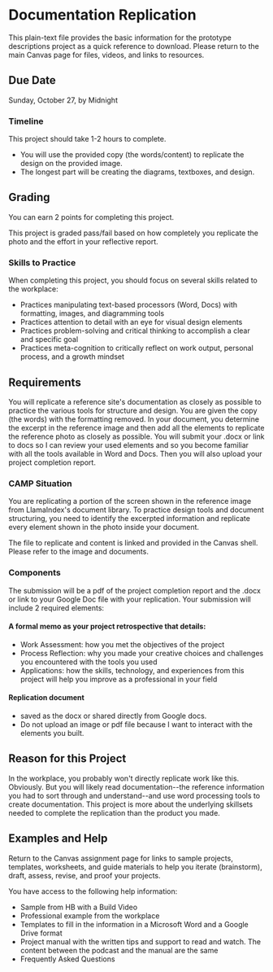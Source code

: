 # Documentation Replication
This plain-text file provides the basic information for the prototype descriptions project as a quick reference to download. Please return to the main Canvas page for files, videos, and links to resources.

## Due Date

Sunday, October 27, by Midnight

### Timeline

This project should take 1-2 hours to complete. 
* You will use the provided copy (the words/content) to replicate the design on the provided image. 
* The longest part will be creating the diagrams, textboxes, and design.

## Grading

You can earn 2 points for completing this project. 

This project is graded pass/fail based on how completely you replicate the photo and the effort in your reflective report. 

### Skills to Practice

When completing this project, you should focus on several skills related to the workplace:

* Practices manipulating text-based processors (Word, Docs) with formatting, images, and diagramming tools
* Practices attention to detail with an eye for visual design elements
* Practices problem-solving and critical thinking to accomplish a clear and specific goal
* Practices meta-cognition to critically reflect on work output, personal process, and a growth mindset

## Requirements

You will replicate a reference site's documentation as closely as possible to practice the various tools for structure and design. You are given the copy (the words) with the formatting removed. In your document, you determine the excerpt in the reference image and then add all the elements to replicate the reference photo as closely as possible. You will submit your .docx or link to docs so I can review your used elements and so you become familiar with all the tools available in Word and Docs. Then you will also upload your project completion report.

### CAMP Situation
You are replicating a portion of the screen shown in the reference image from LlamaIndex's document library. To practice design tools and document structuring, you need to identify the excerpted information and replicate every element shown in the photo inside your document.

The file to replicate and content is linked and provided in the Canvas shell. Please refer to the image and documents.

### Components

The submission will be a pdf of the project completion report and the .docx or link to your Google Doc file with your replication. Your submission will include 2 required elements:

#### A formal memo as your project retrospective that details:
* Work Assessment: how you met the objectives of the project
* Process Reflection: why you made your creative choices and challenges you encountered with the tools you used
* Applications: how the skills, technology, and experiences from this project will help you improve as a professional in your field

#### Replication document
* saved as the docx or shared directly from Google docs. 
* Do not upload an image or pdf file because I want to interact with the elements you built.

## Reason for this Project
In the workplace, you probably won't directly replicate work like this. Obviously. But you will likely read documentation--the reference information you had to sort through and understand--and use word processing tools to create documentation. This project is more about the underlying skillsets needed to complete the replication than the product you made.

## Examples and Help

Return to the Canvas assignment page for links to sample projects, templates, worksheets, and guide materials to help you iterate (brainstorm), draft, assess, revise, and proof your projects. 

You have access to the following help information:

* Sample from HB with a Build Video
* Professional example from the workplace
* Templates to fill in the information in a Microsoft Word and a Google Drive format
* Project manual with the written tips and support to read and watch. The content between the podcast and the manual are the same
* Frequently Asked Questions